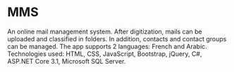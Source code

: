 # MMS
An online mail management system. After digitization, mails can be uploaded and classified in folders. In addition, contacts and contact groups can be managed. The app supports 2 languages: French and Arabic.
Technologies used: HTML, CSS, JavaScript, Bootstrap, jQuery, C#, ASP.NET Core 3.1, Microsoft SQL Server.
